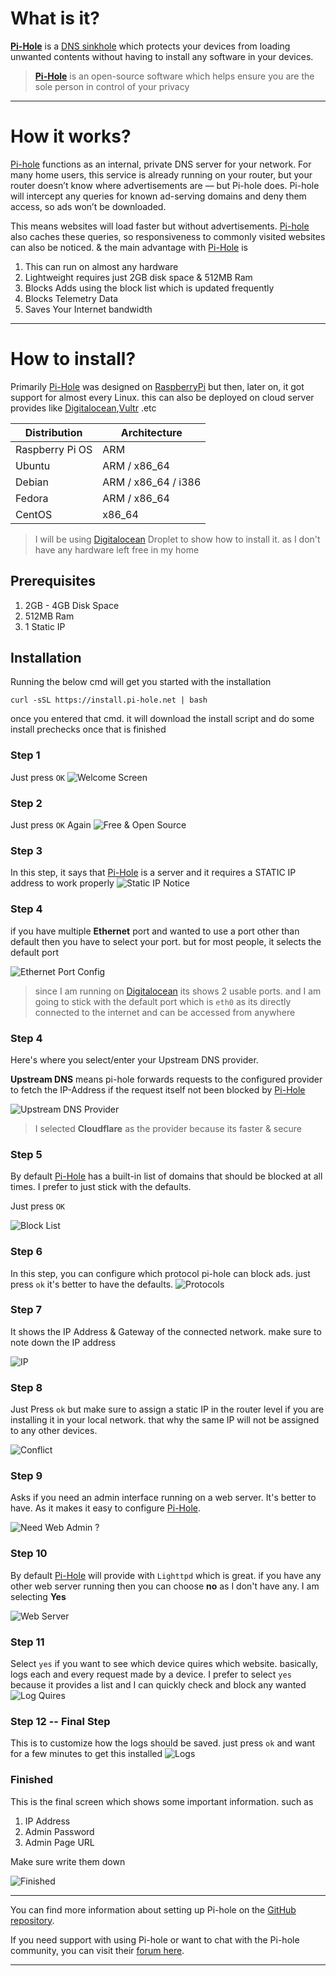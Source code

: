 # What is it?
**[Pi-Hole]** is a [DNS sinkhole](https://en.wikipedia.org/wiki/DNS_sinkhole) which protects your devices from loading unwanted contents without having to install any software in your devices.

> **[Pi-Hole]** is an open-source software which helps ensure you are the sole person in control of your privacy

---

# How it works?
[Pi-hole] functions as an internal, private DNS server for your network. For many home users, this service is already running on your router, but your router doesn’t know where advertisements are — but Pi-hole does. Pi-hole will intercept any queries for known ad-serving domains and deny them access, so ads won’t be downloaded.

This means websites will load faster but without advertisements. [Pi-hole] also caches these queries, so responsiveness to commonly visited websites can also be noticed. & the main advantage with [Pi-Hole] is

1. This can run on almost any hardware
2. Lightweight requires just 2GB disk space & 512MB Ram
2. Blocks Adds using the block list which is updated frequently 
3. Blocks Telemetry Data
4. Saves Your Internet bandwidth

---

# How to install?
Primarily [Pi-Hole] was designed on [RaspberryPi] but then, later on, it got support for almost every Linux. this can also be deployed on cloud server provides like [Digitalocean],[Vultr] .etc

| Distribution | Architecture |
| --- | --- |
| Raspberry Pi OS  | ARM |
| Ubuntu | ARM / x86_64 |
| Debian | ARM / x86_64 / i386 |
| Fedora | ARM / x86_64 |
| CentOS | x86_64 |

> I will be using [Digitalocean] Droplet to show how to install it. as I don't have any hardware left free in my home

## Prerequisites
1. 2GB - 4GB Disk Space
2. 512MB Ram
3. 1 Static IP

## Installation
Running the below cmd will get you started with the installation 

`curl -sSL https://install.pi-hole.net | bash` 

once you entered that cmd. it will download the install script and do some install prechecks once that is finished

### Step 1
Just press `OK`
![Welcome Screen](https://s2.do-spaces.com/2020/Nov/15/1605403309-196.jpg)

### Step 2
Just press `OK` Again
![Free & Open Source](https://s2.do-spaces.com/2020/Nov/15/1605403325-139.jpg)

### Step 3 
In this step, it says that [Pi-Hole] is a server and it requires a STATIC IP address to work properly
![Static IP Notice](https://s2.do-spaces.com/2020/Nov/15/1605403376-115.jpg)

### Step 4 
if you have multiple **Ethernet** port and wanted to use a port other than default then you have to select your port. but for most people, it selects the default port 

![Ethernet Port Config](https://s2.do-spaces.com/2020/Nov/15/1605403752-137.jpg)
> since I am running on [Digitalocean] its shows 2 usable ports. and I am going to stick with the default port which is `eth0` as its directly connected to the internet and can be accessed from anywhere

### Step 4
Here's where you select/enter your Upstream DNS provider.

**Upstream DNS** means pi-hole forwards requests to the configured provider to fetch the IP-Address if the request itself not been blocked by [Pi-Hole]

![Upstream DNS Provider](https://s2.do-spaces.com/2020/Nov/15/1605404168-158.gif)

> I selected **Cloudflare**  as the provider because its faster & secure

### Step 5 
By default [Pi-Hole] has a built-in list of domains that should be blocked at all times. I prefer to just stick with the defaults.

Just press `OK`

![Block List](https://s2.do-spaces.com/2020/Nov/15/1605404326-123.jpg)

### Step 6
In this step, you can configure which protocol pi-hole can block ads. just press `ok` it's better to have the defaults. 
![Protocols](https://s2.do-spaces.com/2020/Nov/15/1605404549-189.jpg)

### Step 7
It shows the IP Address & Gateway of the connected network.
make sure to note down the IP address

![IP](https://s2.do-spaces.com/2020/Nov/15/1605404957-149.jpg)

### Step 8 
Just Press `ok` but make sure to assign a static IP in the router level if you are installing it in your local network. that why the same IP will not be assigned to any other devices. 

![Conflict](https://s2.do-spaces.com/2020/Nov/15/1605405024-146.jpg)

### Step 9
Asks if you need an admin interface running on a web server. 
It's better to have. As it makes it easy to configure [Pi-Hole].

![Need Web Admin ?](https://s2.do-spaces.com/2020/Nov/15/1605405129-197.jpg)

### Step 10
By default [Pi-Hole] will provide with `Lighttpd` which is great. if you have any other web server running then you can choose **no** 
as I don't have any. I am selecting **Yes**

![Web Server](https://s2.do-spaces.com/2020/Nov/15/1605405262-169.jpg)

### Step 11
Select `yes` if you want to see which device quires which website. basically, logs each and every request made by a device.
I prefer to select `yes` because it provides a list and I can quickly check and block any wanted 
![Log Quires](https://s2.do-spaces.com/2020/Nov/15/1605405390-177.jpg)


### Step 12 -- Final Step
This is to customize how the logs should be saved. just press `ok` and want for a few minutes to get this installed
![Logs](https://s2.do-spaces.com/2020/Nov/15/1605405665-19.jpg)

### Finished
This is the final screen which shows some important information. such as
1. IP Address
2. Admin Password
3. Admin Page URL

Make sure write them down

![Finished](https://s2.do-spaces.com/2020/Nov/15/1605405948-127.jpg)

---

You can find more information about setting up Pi-hole on the [GitHub repository](https://github.com/pi-hole/pi-hole/).

If you need support with using Pi-hole or want to chat with the Pi-hole community, you can visit their [forum here](https://discourse.pi-hole.net/).

---

[Pi-Hole]: https://pi-hole.net/
[RaspberryPi]: https://www.raspberrypi.org/
[Digitalocean]: https://m.do.co/c/dd1b2e88d855
[Vultr]: https://www.vultr.com/?ref=7410855
